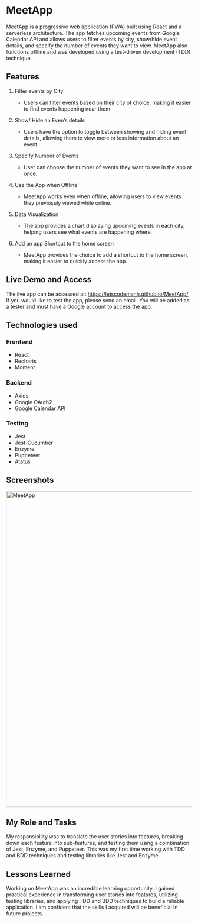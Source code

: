 # MeetApp

MeetApp is a progressive web application (PWA) built using React and a serverless architecture. The app fetches upcoming events from Google Calendar API and allows users to filter events by city, show/hide event details, and specify the number of events they want to view. MeetApp also functions offline and was developed using a test-driven development (TDD) technique.

## Features

1. Filter events by City
    - Users can filter events based on their city of choice, making it easier to find events happening near them

2. Show/ Hide an Even’s details
    - Users have the option to toggle between showing and hiding event details, allowing them to view more or less information about an event.

3. Specify Number of Events
    - User can choose the number of events they want to see in the app at once.

4. Use the App when Offline
    - MeetApp works even when offline, allowing users to view events they previosuly viewed while online.

5. Data Visualization
    - The app provides a chart displaying upcoming events in each city, helping users see what events are happening where.

6. Add an app Shortcut to the home screen
    - MeetApp provides the choice to add a shortcut to the home screen, making it easier to quickly access the app.

## Live Demo and Access

The live app can be accessed at:
https://letscodemanh.github.io/MeetApp/
If you would like to test the app, please send an email. You will be added as a tester and must have a Google account to access the app.

## Technologies used

### Frontend

- React
- Recharts
- Moment

### Backend

- Axios
- Google OAuth2
- Google Calendar API

### Testing

- Jest
- Jest-Cucumber
- Enzyme
- Puppeteer
- Atatus

## Screenshots

<img width="854" alt="MeetApp" src="https://user-images.githubusercontent.com/98701957/216777065-d40aed58-8a9c-4b4d-ba0d-167e91c5fb76.png">

## My Role and Tasks

My responsibility was to translate the user stories into features, breaking down each feature into sub-features, and testing them using a combination of Jest, Enzyme, and Puppeteer. This was my first time working with TDD and BDD techniques and testing libraries like Jest and Enzyme.

## Lessons Learned

Working on MeetApp was an incredible learning opportunity. I gained practical experience in transforming user stories into features, utilizing testing libraries, and applying TDD and BDD techniques to build a reliable application. I am confident that the skills I acquired will be beneficial in future projects.

